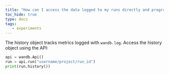 ```yaml
---
title: "How can I access the data logged to my runs directly and programmatically?"
toc_hide: true
type: docs
tags:
   - experiments
---
```

The history object tracks metrics logged with `wandb.log`. Access the history object using the API:

```python
api = wandb.Api()
run = api.run("username/project/run_id")
print(run.history())
```